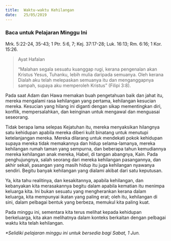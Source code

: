 ```yaml
---
title:  Waktu-waktu Kehilangan
date:   25/05/2019
---
```


### Baca untuk Pelajaran Minggu Ini
Mrk. 5:22-24, 35-43; 1 Ptr. 5:6, 7; Kej. 37:17-28; Luk. 16:13; Rm. 6:16; 1 Kor. 15:26.

> <p>Ayat Hafalan</p>
> “Malahan segala sesuatu kuanggap rugi, kerana pengenalan akan Kristus Yesus, Tuhanku, lebih mulia daripada semuanya.  Oleh kerana Dialah aku telah melepaskan semuanya itu dan menganggapnya sampah, supaya aku memperoleh Kristus” (Filipi 3:8).

Pada saat Adam dan Hawa memakan buah pengetahuan baik dan jahat itu, mereka mengalami rasa kehilangan yang pertama, kehilangan kesucian mereka.  Kesucian yang hilang ini diganti dengan sikap mementingkan diri, konflik, mempersalahkan, dan keinginan untuk mengawal dan menguasai seseorang.

Tidak berapa lama selepas Kejatuhan itu, mereka menyaksikan hilangnya satu kehidupan apabila mereka diberi kulit binatang untuk menutupi ketelanjangan mereka.  Mereka dilarang untuk mendekati pokok kehidupan supaya mereka tidak memakannya dan hidup selama-lamanya, mereka kehilangan rumah taman yang sempurna, dan beberapa tahun kemudiannya mereka kehilangan anak mereka, Habel, di tangan abangnya, Kain.  Pada penghujungnya, salah seorang dari mereka kehilangan pasangannya, dan akhir sekali, pasangan yang masih hidup itu juga kehilangan nyawanya sendiri.  Begitu banyak kehilangan yang dialami akibat dari satu keputusan.

Ya, kita tahu realitinya, dan kesakitannya, apabila kehilangan, dan kebanyakan kita merasakannya begitu dalam apabila kematian itu menimpa keluarga kita.  Ini bukan sesuatu yang mengherankan kerana dalam keluarga, kita mempunyai ikatan yang paling erat; oleh itu, kehilangan di sini, dalam pelbagai bentuk yang berbeza, memukul kita paling kuat.

Pada minggu ini, sementara kita terus melihat kepada kehidupan berkeluarga, kita akan melihatnya dalam konteks berkaitan dengan pelbagai waktu kita telah kehilangan.

_*Selidiki pelajaran minggu ini untuk bersedia bagi Sabat, 1 Jun._